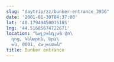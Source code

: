 ```yaml
---
slug: "daytrip/zz/bunker-entrance_3936"
date: '2001-01-30T04:37:00'
lat: '40.17949450015185'
lng: '44.51685674722671'
location: "Նѡլբѡնդյѡն փո\
  ղոց, Կենտրոն, Երև\
  ѡն, 0001, Հѡյѡստѡն"
title: Bunker entrance
---
```



